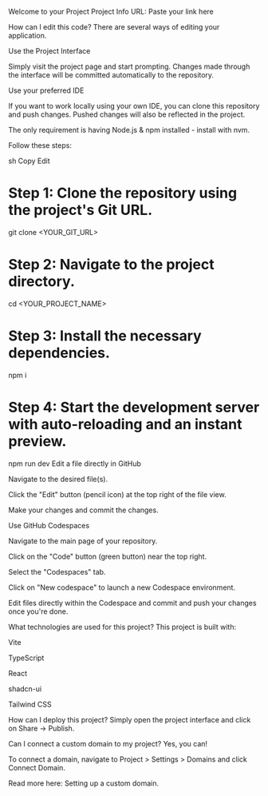 Welcome to your Project
Project Info
URL: Paste your link here

How can I edit this code?
There are several ways of editing your application.

Use the Project Interface

Simply visit the project page and start prompting. Changes made through the interface will be committed automatically to the repository.

Use your preferred IDE

If you want to work locally using your own IDE, you can clone this repository and push changes. Pushed changes will also be reflected in the project.

The only requirement is having Node.js & npm installed - install with nvm.

Follow these steps:

sh
Copy
Edit
# Step 1: Clone the repository using the project's Git URL.
git clone <YOUR_GIT_URL>

# Step 2: Navigate to the project directory.
cd <YOUR_PROJECT_NAME>

# Step 3: Install the necessary dependencies.
npm i

# Step 4: Start the development server with auto-reloading and an instant preview.
npm run dev
Edit a file directly in GitHub

Navigate to the desired file(s).

Click the "Edit" button (pencil icon) at the top right of the file view.

Make your changes and commit the changes.

Use GitHub Codespaces

Navigate to the main page of your repository.

Click on the "Code" button (green button) near the top right.

Select the "Codespaces" tab.

Click on "New codespace" to launch a new Codespace environment.

Edit files directly within the Codespace and commit and push your changes once you're done.

What technologies are used for this project?
This project is built with:

Vite

TypeScript

React

shadcn-ui

Tailwind CSS

How can I deploy this project?
Simply open the project interface and click on Share -> Publish.

Can I connect a custom domain to my project?
Yes, you can!

To connect a domain, navigate to Project > Settings > Domains and click Connect Domain.

Read more here: Setting up a custom domain.
